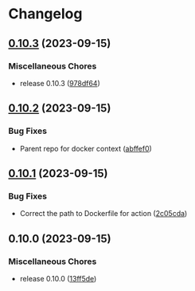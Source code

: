 # Changelog

## [0.10.3](https://github.com/aviatrix-automation/Aviatrix_AWS_HA/compare/v0.10.2...v0.10.3) (2023-09-15)


### Miscellaneous Chores

* release 0.10.3 ([978df64](https://github.com/aviatrix-automation/Aviatrix_AWS_HA/commit/978df648e8e9042952e6965659a85e8dc75a7dc8))

## [0.10.2](https://github.com/aviatrix-automation/Aviatrix_AWS_HA/compare/v0.10.1...v0.10.2) (2023-09-15)


### Bug Fixes

* Parent repo for docker context ([abffef0](https://github.com/aviatrix-automation/Aviatrix_AWS_HA/commit/abffef0dadc5eb528b440aa65145361897ff4e36))

## [0.10.1](https://github.com/aviatrix-automation/Aviatrix_AWS_HA/compare/v0.10.0...v0.10.1) (2023-09-15)


### Bug Fixes

* Correct the path to Dockerfile for action ([2c05cda](https://github.com/aviatrix-automation/Aviatrix_AWS_HA/commit/2c05cda8b48629c2278a7379af144cf014e7daf1))

## 0.10.0 (2023-09-15)


### Miscellaneous Chores

* release 0.10.0 ([13ff5de](https://github.com/aviatrix-automation/Aviatrix_AWS_HA/commit/13ff5de1fdef86dad7c698a0f0828b947774487f))
